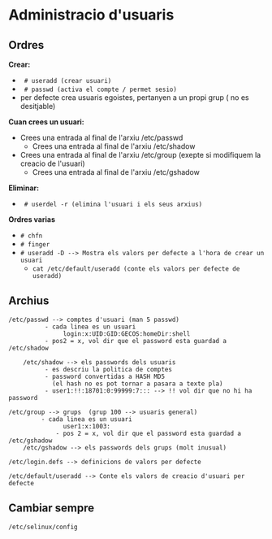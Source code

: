 # Administracio d'usuaris

## Ordres
**Crear:**
- ``` # useradd (crear usuari)```
- ``` # passwd (activa el compte / permet sesio)```
- per defecte crea usuaris egoistes, pertanyen a un propi grup ( no es desitjable)

**Cuan crees un usuari:**
  * Crees una entrada al final de l'arxiu /etc/passwd
    * Crees una entrada al final de l'arxiu /etc/shadow
  * Crees una entrada al final de l'arxiu /etc/group (exepte si modifiquem la creacio de l'usuari)
    * Crees una entrada al final de l'arxiu /etc/gshadow
  
**Eliminar:**
- ``` # userdel -r (elimina l'usuari i els seus arxius)```

**Ordres varias**
- ```# chfn```
- ```# finger```
- ```# useradd -D --> Mostra els valors per defecte a l'hora de crear un usuari```
  - ```cat /etc/default/useradd (conte els valors per defecte de useradd)```
## Archius
```
/etc/passwd --> comptes d'usuari (man 5 passwd)
	      - cada linea es un usuari  
	           login:x:UID:GID:GECOS:homeDir:shell
	      - pos2 = x, vol dir que el password esta guardad a /etc/shadow

    /etc/shadow --> els passwords dels usuaris
		  - es descriu la politica de comptes
		  - password convertidas a HASH MD5
			(el hash no es pot tornar a pasara a texte pla)
		  - user1:!!:18701:0:99999:7::: --> !! vol dir que no hi ha password
```
```
/etc/group --> grups  (grup 100 --> usuaris general)
	     - cada linea es un usuari
   	           user1:x:1003:
    	     - pos 2 = x, vol dir que el password esta guardad a /etc/gshadow
    /etc/gshadow --> els passwords dels grups (molt inusual)
```
```
/etc/login.defs --> definicions de valors per defecte

/etc/default/useradd --> Conte els valors de creacio d'usuari per defecte
```




## Cambiar sempre
```
/etc/selinux/config
```
